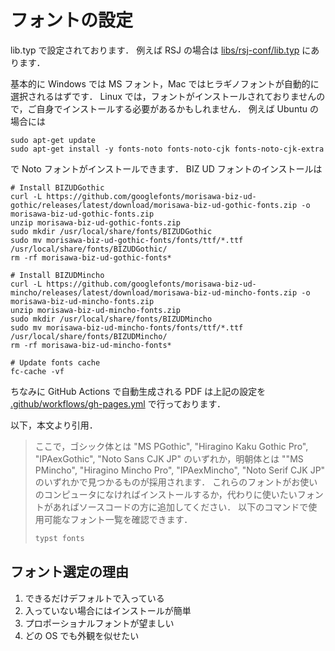 # フォントの設定

lib.typ で設定されております．
例えば RSJ の場合は [libs/rsj-conf/lib.typ](../libs/rsj-conf/lib.typ#L5-L7) にあります．

基本的に Windows では MS フォント，Mac ではヒラギノフォントが自動的に選択されるはずです．
Linux では，フォントがインストールされておりませんので，ご自身でインストールする必要があるかもしれません．
例えば Ubuntu の場合には
```
sudo apt-get update
sudo apt-get install -y fonts-noto fonts-noto-cjk fonts-noto-cjk-extra
```
で Noto フォントがインストールできます．
BIZ UD フォントのインストールは
```
# Install BIZUDGothic
curl -L https://github.com/googlefonts/morisawa-biz-ud-gothic/releases/latest/download/morisawa-biz-ud-gothic-fonts.zip -o morisawa-biz-ud-gothic-fonts.zip
unzip morisawa-biz-ud-gothic-fonts.zip
sudo mkdir /usr/local/share/fonts/BIZUDGothic
sudo mv morisawa-biz-ud-gothic-fonts/fonts/ttf/*.ttf /usr/local/share/fonts/BIZUDGothic/
rm -rf morisawa-biz-ud-gothic-fonts*

# Install BIZUDMincho
curl -L https://github.com/googlefonts/morisawa-biz-ud-mincho/releases/latest/download/morisawa-biz-ud-mincho-fonts.zip -o morisawa-biz-ud-mincho-fonts.zip
unzip morisawa-biz-ud-mincho-fonts.zip
sudo mkdir /usr/local/share/fonts/BIZUDMincho
sudo mv morisawa-biz-ud-mincho-fonts/fonts/ttf/*.ttf /usr/local/share/fonts/BIZUDMincho/
rm -rf morisawa-biz-ud-mincho-fonts*

# Update fonts cache
fc-cache -vf
```



ちなみに GitHub Actions で自動生成される PDF は上記の設定を [.github/workflows/gh-pages.yml](../.github/workflows/gh-pages.yml#L22-L23) で行っております．

以下，本文より引用．

> ここで，ゴシック体とは "MS PGothic", "Hiragino Kaku Gothic Pro", "IPAexGothic", "Noto Sans CJK JP" のいずれか，明朝体とは ""MS PMincho", "Hiragino Mincho Pro", "IPAexMincho", "Noto Serif CJK JP" のいずれかで見つかるものが採用されます．
> これらのフォントがお使いのコンピュータになければインストールするか，代わりに使いたいフォントがあればソースコードの方に追加してください．
> 以下のコマンドで使用可能なフォント一覧を確認できます．
>   ```sh
>   typst fonts
>   ```

## フォント選定の理由

1. できるだけデフォルトで入っている
2. 入っていない場合にはインストールが簡単
3. プロポーショナルフォントが望ましい
4. どの OS でも外観を似せたい
